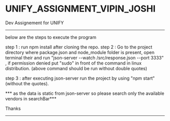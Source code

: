# UNIFY_ASSIGNMENT_VIPIN_JOSHI
Dev Assignement for UNIFY

**************************************************************************************************************************

below are the steps to execute the program

step 1 : run npm install after cloning the repo.
step 2 : Go to the project directory where package.json and node_module folder is present, open terminal their and  run
          "json-server --watch /src/response.json --port 3333" , if permission denied put "sudo" 
          in front of the command in linux distribution. (above command should be run without double quotes)
          
 step 3 : after executing json-server run the project by using "npm start" (without the quotes).
 
 
 *** as the data is static from json-server so please search only the available vendors in searchBar***
 
 Thanks
 
 *************************************************************************************************************************
